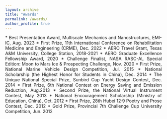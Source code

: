 ```yaml
---
layout: archive
title: "Awards"
permalink: /awards/
author_profile: true
---
```


<div style="text-align: justify;" markdown="1">
* Best Presentation Award, Multiscale Mechanics and Nanostructures, EMI-IC, Aug. 2023
* First Prize, 11th International Conference on Rehabilitation Medicine and Engineering (CRME), Dec. 2022
* AERO Travel Grant, Texas A&M University, College Station, 2018-2021
* AERO Graduate Excellence Fellowship Award, 2020
* Challenge Finalist, NASA RASC-AL Special Edition: Moon to Mars Ice & Prospecting Challenge, Nov. 2020
* First Prize, National Marine Vehicle Design Competition, Jul. 2015
* National Scholarship (the Highest Honor for Students in China), Dec. 2014
* The Unique National Special Prize, Sunbird Cup Yacht Design Contest, Dec. 2014
* First Prize, 6th National Contest on Energy Saving and Emission Reduction, Aug.2013
* Second Prize, the National Virtual Instrument Contest, May 2013
* National Encouragement Scholarship (Ministry of Education, China), Oct. 2012
* First Prize, 28th Hubei 12·9 Poetry and Prose Contest, Dec. 2012
* Gold Prize, Provincial 7th Challenge Cup University Competition, Jun. 2012
</div>